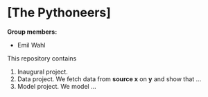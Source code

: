 # \[The Pythoneers\]

**Group members:**
- Emil Wahl


This repository contains  
1. Inaugural project. 
2. Data project. We fetch data from **source x** on **y** and show that ...
3. Model project. We model ...
